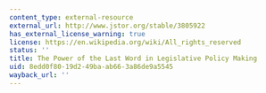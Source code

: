 ```yaml
---
content_type: external-resource
external_url: http://www.jstor.org/stable/3805922
has_external_license_warning: true
license: https://en.wikipedia.org/wiki/All_rights_reserved
status: ''
title: The Power of the Last Word in Legislative Policy Making
uid: 8edd0f80-19d2-49ba-ab66-3a86de9a5545
wayback_url: ''
---
```

